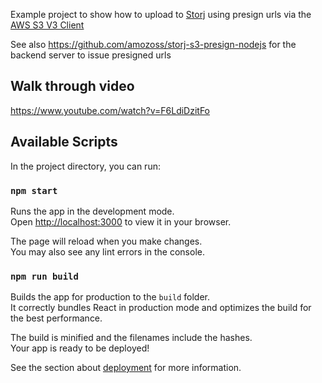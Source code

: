 Example project to show how to upload to [Storj](https://storj.io) using presign urls via the [AWS S3 V3 Client](https://docs.aws.amazon.com/AWSJavaScriptSDK/v3/latest/clients/client-s3/index.html)

See also https://github.com/amozoss/storj-s3-presign-nodejs for the backend server to issue presigned urls

## Walk through video
https://www.youtube.com/watch?v=F6LdiDzitFo


## Available Scripts

In the project directory, you can run:

### `npm start`

Runs the app in the development mode.\
Open [http://localhost:3000](http://localhost:3000) to view it in your browser.

The page will reload when you make changes.\
You may also see any lint errors in the console.

### `npm run build`

Builds the app for production to the `build` folder.\
It correctly bundles React in production mode and optimizes the build for the best performance.

The build is minified and the filenames include the hashes.\
Your app is ready to be deployed!

See the section about [deployment](https://facebook.github.io/create-react-app/docs/deployment) for more information.

